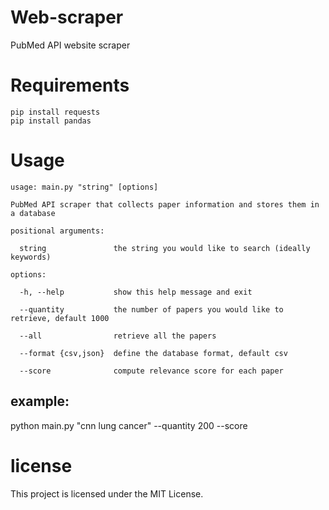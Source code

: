 # Web-scraper
PubMed API website scraper 

# Requirements
```
pip install requests
pip install pandas
```
# Usage

```
usage: main.py "string" [options]

PubMed API scraper that collects paper information and stores them in a database

positional arguments:

  string               the string you would like to search (ideally keywords)

options:

  -h, --help           show this help message and exit
  
  --quantity           the number of papers you would like to retrieve, default 1000
  
  --all                retrieve all the papers
  
  --format {csv,json}  define the database format, default csv
  
  --score              compute relevance score for each paper

```
## example:
python main.py "cnn lung cancer" --quantity 200 --score

# license
This project is licensed under the MIT License.
